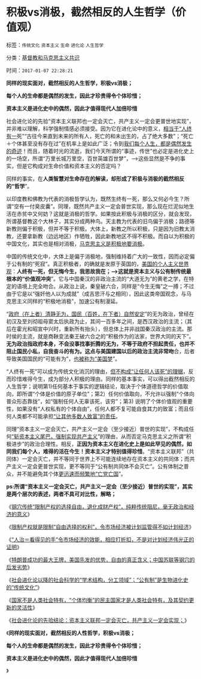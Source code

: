 # 积极vs消极，截然相反的人生哲学（价值观）

标签：`传统文化` `资本主义` `生命` `进化论` `人生哲学`

分类：[基督教和马克思主义共识](http://blog.sina.com.cn/s/articlelist_1432593997_15_1.html)

时间：`2017-01-07 22:28:21`

**同样的现实面对，截然相反的人生哲学，积极vs消极；**

**每个人的生命都是偶然的发生，因此才珍贵得令个体珍惜；**

**资本主义是进化史中的偶然，因此才值得现代人加倍珍惜**

社会进化论的先验“资本主义联邦也一定会灭亡，共产主义一定会更普世地实现”，并非难以理解，科学强制情感必须接受。因为它在进化论中的意义，[相当于“人终有一](../../../2009/4/20/人性本私来源于生物进化论的生物属性.md)死”“古往今来直到未来的所有人，死亡的和未出生的，占了绝大多数”；“死亡＋个体甚至没有存在过”在机率上是如此广泛；令到[我们每个人生，都是偶然发生的奇迹](../../../2010/7/20/死亡就是生命最伟大的发明.md)！而且，随着时光的流逝，我们今天所谓的“事迹，传世”也必定是进化史上的一场空，所谓“万里长城万里空，百世英雄百世梦”，——>这些显然是不争的事实，但是它构成对生命价值和资本主义的否定吗？

同样的事实，在**人类智慧对生命存在的解读，却形成了积极与消极的截然相反的“哲学**”。

以印度教和佛教为代表的消极哲学认为，既然生终有一死，那么又何必今生？所谓“空有一付臭皮囊”。同理，既然共产主义一定会普世实现，那么现在烂泥似地生活在赤贫中又何妨？这就是消极的哲学。如果按此积极与消极的区分，就会发现，所谓基督教这个大林子，其实分成两种鸟。天主教为代表的旧鸟偏于消极；路德等新教则偏于积极，但并不等于积极。大体上，新教之所以积极，只是因为旧教太消教，还要拿新教（边远地区）作牺牲，因此新教地区不得不积极。而自以为积极的中国文化，其实也是相对消极，[马克思主义是积极地要消极](../../../2009/6/23/否定人权普世价值观是无私信仰的致命伤.md)。

中国的传统文化中，大体上是偏于消极地，强制维持着广大的一致性，因而必定偏于公有制的“死寂”。真正积极者，的确就是发原于英国的，[美国的个人主义世界观](../../../2009/7/28/美国资产阶级实用主义反动哲学.md)：**人终有一死，但无悔今生，我思故我在；——>这就是资本主义与公有制传统最根本的“价值观冲突**”。它与中国秦汉的非政治主流的“大道无为”的黄老之学，在特定的语境上完全吻合。从政治上说，秦皇破六合，同样是“今生无悔”之一搏；不过由于它是以“强奸他人以为成就”（成吉思汗与之相同），因此这类帝国观念，与马克思主义同样的“积极地消极”，加速公有制漫延。

“[政府（在上者）清静无为，国民（百姓，在下者）自然安定](../../../2009/11/26/在上清静无为，在下自然安定.md)”的无为政治，曾经在初汉及至刘彻祖母窦太后执政为止，其间一百多年之间，是西汉政治的主流；（其后在霍光和昭宣中兴时，重新所有抬头），但总体上并非战国秦汉政治的主流。那时侯的主流，就是商鞅变法秦王破六合之的“积极作为的法家，世界大同的天下”。**无为政治指政府本身，不会没事找事折腾的无为，不等于政府不担起责任，也并不阻止国民小私，自我奋斗的有为。这点与美国建国以后的政治主流非常吻**合，后者导致美国国民的“可能有为”，[也被称为“美国梦](../../../2013/6/10/美国独立的美国梦，拉动欧洲脱离愚昧，拉动世界脱离原始.md)”。

“人终有一死”可以成为传统文化消沉的理由，[但不构成“让任何人该死”的理据](../../../2009/6/17/人权是任何信仰须共同表述的价值观.md)，反而珍惜难得今生，成为部分人积极的理由。同样的基本事实，可以得出截然相反的人生哲学；说明第1)任何基本于事实的逻辑结论，取决于个体道德哲学的价值取向，即所谓“个体是价值的原子单位”；第2）任何价值取向，不允许以强制“个体向普众形态靠拢”，如“强制任何人无辜该死，该穷”；第3) 说明了个体价值观的重要性，如果没有“人权私有的个体自由”，任何人都不复可能自食其力的致富；而且任何人类都不可能承担[“让其他多数人致富”的责任](../../../2016/12/16/进步主义“人人平等”真面目，基督教阴险的真面目；.md)。

同理“资本主义一定会灭亡，共产主义一定会（至少接近）普世的实现”，不构成任何[“斩资本主义尾巴，强制实现共产主义](../../../2010/2/7/共产主义公有制集权的适用环境.md)”的理由，从而否定马克思主义之所谓“积极进步”的政治合理性。相反，**正因为资本主义在进化史上是如此罕见的偶然，如同我们每个人，难得的活在今生！资本主义才特别值得珍惜**。“资本主义联邦”（共同体）一定会灭亡，并不等同于世界上不可能连续地存在资本主义的共同体；而共产主义一定会更普世实现，更不等同于“公有制共同体不会灭亡”。公有体制之普众，并不能避免其个体[更迅速而频繁地“亡党亡国](../../../2012/12/20/习以为常的民主“亡党”和公有制亡国.md)”。

**ps:所谓“资本主义一定会灭亡，共产主义一定会（至少接近）普世的实现”，其实是两个层次的表述，两者不具可对比性，解略；**

《[钢穴传统“限制产权的选择自由，退化成财产权”，纯粹传统阻尼，毫无政治和经济的意义](http://blog.sina.com.cn/s/blog_5563a64d0102x2yh.html)》

《[限制产权就是限制“自由选择的权利”，令市场经济被计划监管得不如计划经济](http://blog.sina.com.cn/s/blog_5563a64d0102x32e.html)》

《[“人治＝看得见的手”令市场经济的效能，相应打折扣，不是对计划经济伟光正的证明](http://blog.sina.com.cn/s/blog_5563a64d0102x36l.html)》

《[特朗普成功的最大王牌，美国先发的优势，自由的真正含义；中国苏联等钢穴的后发劣势](http://blog.sina.com.cn/s/blog_5563a64d0102x3ae.html)》

《[社会进化论以降的社会科学的“学术结构，分工领域”；“公有制”是生物进化史的“传统文化”](http://blog.sina.com.cn/s/blog_5563a64d0102x3ff.html)》

《[国家不是人类社会特有，“个体均衡”的民主国家才是人类社会特有，及其契约更新的灵活性](http://blog.sina.com.cn/s/blog_5563a64d0102x3if.html)》

《[社会进化论的先验结论：资本主义联邦一定会灭亡，共产主义一定会实现；](http://darthvad.blog.sohu.com/323638227.html)》

《**同样的现实面对，截然相反的人性哲学，积极vs消极；**

**每个人的生命都是偶然的发生，因此才珍贵得令个体珍惜；**

**资本主义是进化史中的偶然，因此才值得现代人加倍珍惜**

》

